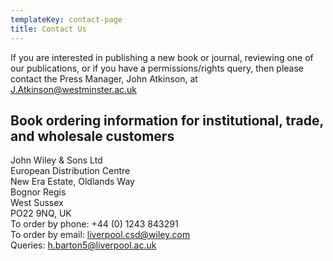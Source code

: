 ```yaml
---
templateKey: contact-page
title: Contact Us
---
```

If you are interested in publishing a new book or journal, reviewing one of our publications, or if you have a permissions/rights query, then please contact the Press Manager, John Atkinson, at [J.Atkinson@westminster.ac.uk](mailto:J.Atkinson@westminster.ac.uk)

## Book ordering information for institutional, trade, and wholesale customers

John Wiley & Sons Ltd<br/>
European Distribution Centre<br/>
New Era Estate, Oldlands Way<br/>
Bognor Regis<br/>
West Sussex<br/>
PO22 9NQ, UK<br/>
To order by phone: +44 (0) 1243 843291<br/>
To order by email: [liverpool.csd@wiley.com](mailto:liverpool.csd@wiley.com)<br/>
Queries: [h.barton5@liverpool.ac.uk](mailto:h.barton5@liverpool.ac.uk)
